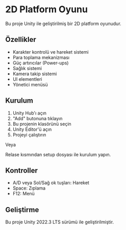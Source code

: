 # 2D Platform Oyunu

Bu proje Unity ile geliştirilmiş bir 2D platform oyunudur.

## Özellikler

- Karakter kontrolü ve hareket sistemi
- Para toplama mekanizması
- Güç artırıcılar (Power-ups)
- Sağlık sistemi
- Kamera takip sistemi
- UI elementleri
- Yönetici menüsü

## Kurulum

1. Unity Hub'ı açın
2. "Add" butonuna tıklayın
3. Bu projenin klasörünü seçin
4. Unity Editor'ü açın
5. Projeyi çalıştırın

Veya

Relase kısmından setup dosyası ile kurulum yapın.

## Kontroller

- A/D veya Sol/Sağ ok tuşları: Hareket
- Space: Zıplama
- F12: Menü

## Geliştirme

Bu proje Unity 2022.3 LTS sürümü ile geliştirilmiştir.
